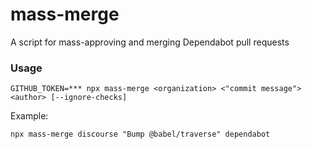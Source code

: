 # mass-merge

A script for mass-approving and merging Dependabot pull requests

### Usage

```
GITHUB_TOKEN=*** npx mass-merge <organization> <"commit message"> <author> [--ignore-checks]
```

Example:

```
npx mass-merge discourse "Bump @babel/traverse" dependabot
```
